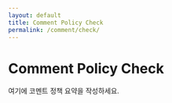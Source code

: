 ```yaml
---
layout: default
title: Comment Policy Check
permalink: /comment/check/
---
```

# Comment Policy Check
여기에 코멘트 정책 요약을 작성하세요.